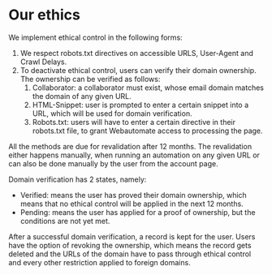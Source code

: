 # Our ethics

We implement ethical control in the following forms:

1. We respect robots.txt directives on accessible URLS, User-Agent and Crawl Delays.
2. To deactivate ethical control, users can verify their domain ownership. The ownership can be verified as follows:
    1. Collaborator: a collaborator must exist, whose email domain matches the domain of any given URL.
    2. HTML-Snippet: user is prompted to enter a certain snippet into a URL, which will be used for domain verification.
    3. Robots.txt: users will have to enter a certain directive in their robots.txt file, to grant Webautomate access to processing the page.

All the methods are due for revalidation after 12 months. The revalidation either happens manually, when running an automation on any given URL or can also be done manually by the user from the account page.

Domain verification has 2 states, namely:

* Verified: means the user has proved their domain ownership, which means that no ethical control will be applied in the next 12 months.
* Pending: means the user has applied for a proof of ownership, but the conditions are not yet met.

After a successful domain verification, a record is kept for the user. Users have the option of revoking the ownership, which means the record gets deleted and the URLs of the domain have to pass through ethical control and every other restriction applied to foreign domains.  
